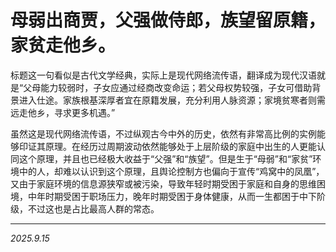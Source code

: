 # 母弱出商贾，父强做侍郎，族望留原籍，家贫走他乡。

标题这一句看似是古代文学经典，实际上是现代网络流传语，翻译成为现代汉语就是“父母能力较弱时，子女应通过经商改变命运；若父母权势较强，子女可借助背景进入仕途。家族根基深厚者宜在原籍发展，充分利用人脉资源；家境贫寒者则需远走他乡，寻求更多机遇。”

虽然这是现代网络流传语，不过纵观古今中外的历史，依然有非常高比例的实例能够印证其原理。在经历过周期波动依然能够处于上层阶级的家庭中出生的人更能认同这个原理，并且也已经极大收益于“父强”和“族望”。但是生于“母弱”和“家贫”环境中的人，却难以认识到这个原理，且舆论控制方也偏向于宣传“鸡窝中的凤凰”，又由于家庭环境的信息源狭窄或被污染，导致年轻时期受困于家庭和自身的思维困境，中年时期受困于职场压力，晚年时期受困于身体健康，从而一生都困于中下阶级，不过这也是占比最高人群的常态。

---

*2025.9.15*
